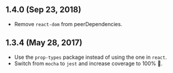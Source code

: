 ## 1.4.0 (Sep 23, 2018)

- Remove `react-dom` from peerDependencies.

## 1.3.4 (May 28, 2017)

- Use the `prop-types` package instead of using the one in `react`.
- Switch from `mocha` to `jest` and increase coverage to 100% :tada:.
